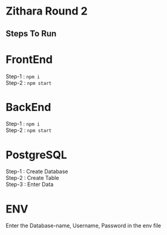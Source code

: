 # Zithara Round 2

## Steps To Run

# FrontEnd

Step-1 : `npm i` <br>
Step-2 : `npm start`
# BackEnd

Step-1 : `npm i` <br>
Step-2 : `npm start`
# PostgreSQL

Step-1 : Create Database<br>
Step-2 : Create Table<br>
Step-3 : Enter Data
# ENV

Enter the Database-name, Username, Password in the env file